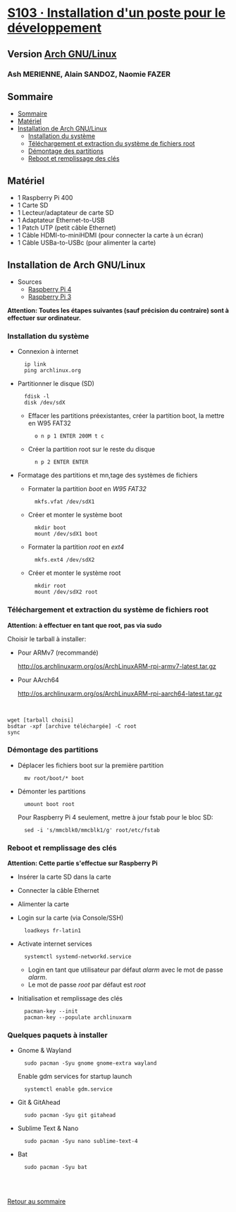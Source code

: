 # [S103 · Installation d'un poste pour le développement](http://www.lri.fr/~zema/S103/S103.html)

## Version [Arch GNU/Linux](http://archlinux.org/)

### Ash MERIENNE, Alain SANDOZ, Naomie FAZER

## Sommaire

- [Sommaire](#sommaire)
- [Matériel](#matériel)
- [Installation de Arch GNU/Linux](#installation-de-arch-gnulinux)
	- [Installation du système](#installation-du-système)
	- [Téléchargement et extraction du système de fichiers root](#téléchargement-et-extraction-du-système-de-fichiers-root)
	- [Démontage des partitions](#démontage-des-partitions)
 	- [Reboot et remplissage des clés](#reboot-et-remplissage-des-clés)

## Matériel

- 1 Raspberry Pi 400
- 1 Carte SD
- 1 Lecteur/adaptateur de carte SD
- 1 Adaptateur Ethernet-to-USB
- 1 Patch UTP (petit câble Ethernet)
- 1 Câble HDMI-to-miniHDMI (pour connecter la carte à un écran)
- 1 Câble USBa-to-USBc (pour alimenter la carte) 

## Installation de Arch GNU/Linux

- Sources
	- [Raspberry Pi 4](https://archlinuxarm.org/platforms/armv8/broadcom/raspberry-pi-4)
	- [Raspberry Pi 3](https://archlinuxarm.org/platforms/armv8/broadcom/raspberry-pi-3)

**Attention: Toutes les étapes suivantes (sauf précision du contraire) sont à effectuer sur ordinateur.**

### Installation du système

- Connexion à internet

		ip link
		ping archlinux.org

- Partitionner le disque (SD)

		fdisk -l
		disk /dev/sdX

	- Effacer les partitions préexistantes, créer la partition boot, la mettre en W95 FAT32

			o n p 1 ENTER 200M t c

	- Créer la partition root sur le reste du disque

			n p 2 ENTER ENTER

- Formatage des partitions et mn,tage des systèmes de fichiers
	- Formater la partition *boot* en *W95 FAT32*

			mkfs.vfat /dev/sdX1

	- Créer et monter le système boot

			mkdir boot
			mount /dev/sdX1 boot

	- Formater la partition *root* en *ext4*

			mkfs.ext4 /dev/sdX2

	- Créer et monter le système root

			mkdir root
			mount /dev/sdX2 root

### Téléchargement et extraction du système de fichiers root

**Attention: à effectuer en tant que root, pas via sudo**

Choisir le tarball à installer:
- Pour ARMv7 (recommandé)

	http://os.archlinuxarm.org/os/ArchLinuxARM-rpi-armv7-latest.tar.gz

- Pour AArch64

	http://os.archlinuxarm.org/os/ArchLinuxARM-rpi-aarch64-latest.tar.gz

<br>

	wget [tarball choisi]
	bsdtar -xpf [archive téléchargée] -C root
	sync

### Démontage des partitions

- Déplacer les fichiers boot sur la première partition

		mv root/boot/* boot

- Démonter les partitions

		umount boot root

	Pour Raspberry Pi 4 seulement, mettre à jour fstab pour le bloc SD:

		sed -i 's/mmcblk0/mmcblk1/g' root/etc/fstab

### Reboot et remplissage des clés

**Attention: Cette partie s'effectue sur Raspberry Pi**

- Insérer la carte SD dans la carte
- Connecter la câble Ethernet
- Alimenter la carte
- Login sur la carte (via Console/SSH)

		loadkeys fr-latin1

- Activate internet services

		systemctl systemd-networkd.service
    
	- Login en tant que utilisateur par défaut *alarm* avec le mot de passe *alarm*.
    - Le mot de passe *root* par défaut est *root*
- Initialisation et remplissage des clés

		pacman-key --init
		pacman-key --populate archlinuxarm

### Quelques paquets à installer

- Gnome & Wayland

		sudo pacman -Syu gnome gnome-extra wayland

	Enable gdm services for startup launch

  		systemctl enable gdm.service

- Git & GitAhead

		sudo pacman -Syu git gitahead

- Sublime Text & Nano

  		sudo pacman -Syu nano sublime-text-4

- Bat

  		sudo pacman -Syu bat

<br><br>

[Retour au sommaire](#sommaire)
